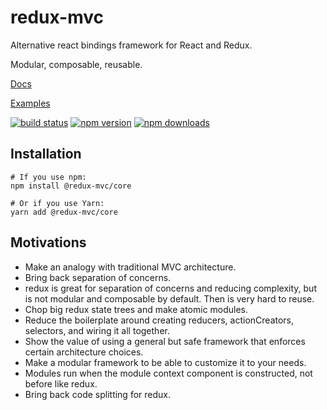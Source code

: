 
# redux-mvc
  
  Alternative react bindings framework for React and Redux.
  
  Modular, composable, reusable. 
  
  [Docs](https://redux-mvc.github.io/docs)

  [Examples](https://redux-mvc.github.io/docs/examples)
  
[![build status](https://circleci.com/gh/redux-mvc/core/tree/master.svg?style=shield)](https://app.circleci.com/pipelines/github/redux-mvc/core?branch=master)
[![npm version](https://img.shields.io/npm/v/@redux-mvc/core.svg?style=flat-square)](https://www.npmjs.com/package/redux)
[![npm downloads](https://img.shields.io/npm/dm/@redux-mvc/core.svg?style=flat-square)](https://www.npmjs.com/package/redux)
  
## Installation

    # If you use npm:
    npm install @redux-mvc/core

    # Or if you use Yarn:
    yarn add @redux-mvc/core
  
## Motivations

   - Make an analogy with traditional MVC architecture.
   - Bring back separation of concerns.
   - redux is great for separation of concerns and reducing complexity, but is not modular and composable by default. Then is very hard to reuse.
   - Chop big redux state trees and make atomic modules.
   - Reduce the boilerplate around creating reducers, actionCreators, selectors, and wiring it all together.
   - Show the value of using a general but safe framework that enforces certain architecture choices.
   - Make a modular framework to be able to customize it to your needs.
   - Modules run when the module context component is constructed, not before like redux. 
   - Bring back code splitting for redux.

